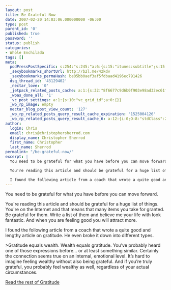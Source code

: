 ```yaml
---
layout: post
title: Be Grateful Now
date: 2007-02-20 14:03:06.000000000 -06:00
type: post
parent_id: '0'
published: true
password: ''
status: publish
categories:
- Whole Enchilada
tags: []
meta:
  podPressPostSpecific: s:254:"s:245:"a:6:{s:15:"itunes:subtitle";s:15:"##PostExcerpt##";s:14:"itunes:summary";s:15:"##PostExcerpt##";s:15:"itunes:keywords";s:17:"##WordPressCats##";s:13:"itunes:author";s:10:"##Global##";s:15:"itunes:explicit";s:2:"No";s:12:"itunes:block";s:2:"No";}";";
  _sexybookmarks_shortUrl: http://b2l.me/4zkdv
  _sexybookmarks_permaHash: be05bb0aef3af5fdbaad4196ec791426
  dsq_thread_id: '43129402'
  _nectar_love: '0'
  _jetpack_related_posts_cache: a:1:{s:32:"8f6677c9d6b0f903e98ad32ec61f8deb";a:2:{s:7:"expires";i:1457884829;s:7:"payload";a:3:{i:0;a:1:{s:2:"id";i:188;}i:1;a:1:{s:2:"id";i:1469;}i:2;a:1:{s:2:"id";i:7097;}}}}
  _wpas_done_all: '1'
  _vc_post_settings: a:1:{s:10:"vc_grid_id";a:0:{}}
  _wp_rp_image: empty
  nectar_blog_post_view_count: '127'
  _wp_rp_related_posts_query_result_cache_expiration: '1525004126'
  _wp_rp_related_posts_query_result_cache_6: a:12:{i:0;O:8:"stdClass":2:{s:7:"post_id";s:3:"188";s:5:"score";s:18:"33.886162812084955";}i:1;O:8:"stdClass":2:{s:7:"post_id";s:4:"4935";s:5:"score";s:17:"22.21847106731825";}i:2;O:8:"stdClass":2:{s:7:"post_id";s:3:"301";s:5:"score";s:17:"20.89347816538182";}i:3;O:8:"stdClass":2:{s:7:"post_id";s:3:"604";s:5:"score";s:17:"18.89642050490258";}i:4;O:8:"stdClass":2:{s:7:"post_id";s:3:"428";s:5:"score";s:18:"18.469722197559296";}i:5;O:8:"stdClass":2:{s:7:"post_id";s:4:"1280";s:5:"score";s:18:"18.399386057510267";}i:6;O:8:"stdClass":2:{s:7:"post_id";s:2:"98";s:5:"score";s:18:"18.291251614885915";}i:7;O:8:"stdClass":2:{s:7:"post_id";s:3:"348";s:5:"score";s:18:"17.796777724302906";}i:8;O:8:"stdClass":2:{s:7:"post_id";s:2:"89";s:5:"score";s:17:"16.68897997755124";}i:9;O:8:"stdClass":2:{s:7:"post_id";s:4:"7893";s:5:"score";s:17:"15.67947440969735";}i:10;O:8:"stdClass":2:{s:7:"post_id";s:3:"123";s:5:"score";s:17:"15.67947440969735";}i:11;O:8:"stdClass":2:{s:7:"post_id";s:3:"592";s:5:"score";s:18:"15.548467637764825";}}
author:
  login: Chris
  email: chris@christophersherrod.com
  display_name: Christopher Sherrod
  first_name: Christopher
  last_name: Sherrod
permalink: "/be-grateful-now/"
excerpt: |
  You need to be grateful for what you have before you can move forward.

  You're reading this article and should be grateful for a huge list of things.  You're on the Internet and that means that many items you take for granted.  Be grateful for them.  Write a list of them and believe me your life with look fantastic.  And when you are feeling good you will attract more.

  I found the following article from a coach that wrote a quite good and lengthy article on gratitude.  He even broke it down into different types.
---
```

<p>You need to be grateful for what you have before you can move forward.</p>
<p>You're reading this article and should be grateful for a huge list of things.  You're on the Internet and that means that many items you take for granted.  Be grateful for them.  Write a list of them and believe me your life with look fantastic.  And when you are feeling good you will attract more.</p>
<p>I found the following article from a coach that wrote a quite good and lengthy article on gratitude.  He even broke it down into different types.</p>
>Gratitude equals wealth.  Wealth equals gratitude.  You’ve probably heard one of those expressions before… or at least something similar.  Certainly the connection seems true on an internal, emotional level.  It’s hard to imagine feeling wealthy without also being grateful.  And if you’re truly grateful, you probably feel wealthy as well, regardless of your actual circumstances.</p></blockquote>
<p><a href="http://www.stevepavlina.com/blog/2007/01/gratitude/" rel="nofollow">Read the rest of Gratitude</a></p>
